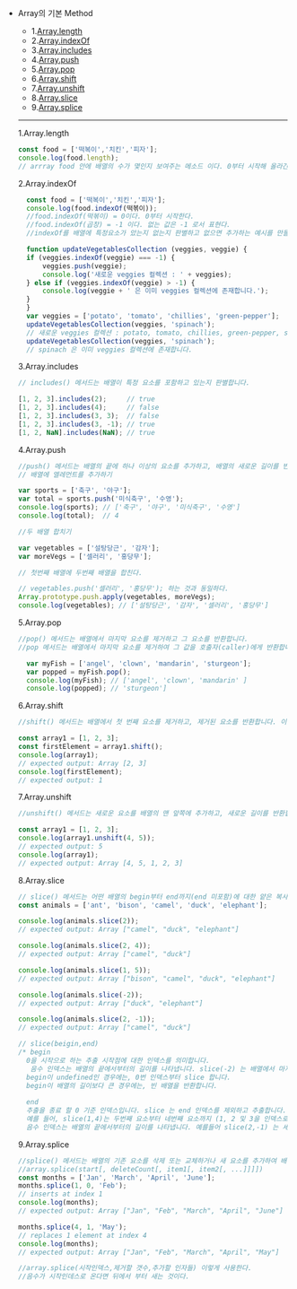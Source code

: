 
+ Array의 기본 Method
  + 1.[Array.length](1.Array.length)
  + 2.[Array.indexOf](2.Array.indexOf)
  + 3.[Array.includes](3.Array.includes)
  + 4.[Array.push](4.Arry.push)
  + 5.[Array.pop](5.Array.pop)
  + 6.[Array.shift](6.Array.shift)
  + 7.[Array.unshift](7.Array.unshift)
  + 8.[Array.slice](8.Array.slice)
  + 9.[Array.splice](9.Array.splice)
  ***
  
  1.Array.length
  
    ```javascript
    const food = ['떡복이','치킨','피자'];
    console.log(food.length);
    // arrray food 안에 배열의 수가 몇인지 보여주는 메소드 이다. 0부터 시작해 올라간다.
    ```
  
  2.Array.indexOf
  
  ```javascript
    const food = ['떡복이','치킨','피자'];
    console.log(food.indexOf(떡볶이));
    //food.indexOf(떡볶이) = 0이다. 0부터 시작한다.
    //food.indexOf(곱창) = -1 이다. 없는 값은 -1 로서 표현다.
    //indexOf를 배열에 특정요소가 았는지 없는지 판별하고 없으면 추가하는 예시를 만들어보자

    function updateVegetablesCollection (veggies, veggie) {
    if (veggies.indexOf(veggie) === -1) {
        veggies.push(veggie);
        console.log('새로운 veggies 컬렉션 : ' + veggies);
    } else if (veggies.indexOf(veggie) > -1) {
        console.log(veggie + ' 은 이미 veggies 컬렉션에 존재합니다.');
    }
    }
    var veggies = ['potato', 'tomato', 'chillies', 'green-pepper'];
    updateVegetablesCollection(veggies, 'spinach');
    // 새로운 veggies 컬렉션 : potato, tomato, chillies, green-pepper, spinach
    updateVegetablesCollection(veggies, 'spinach');
    // spinach 은 이미 veggies 컬렉션에 존재합니다.
    ```
  
  3.Array.includes
    
    ```javascript
   // includes() 메서드는 배열이 특정 요소를 포함하고 있는지 판별합니다.

    [1, 2, 3].includes(2);     // true
    [1, 2, 3].includes(4);     // false
    [1, 2, 3].includes(3, 3);  // false
    [1, 2, 3].includes(3, -1); // true
    [1, 2, NaN].includes(NaN); // true
    ```
  
  4.Array.push
    
    ```javascript
    //push() 메서드는 배열의 끝에 하나 이상의 요소를 추가하고, 배열의 새로운 길이를 반환합니다.
    // 배열에 엘레먼트를 추가하기

    var sports = ['축구', '야구'];
    var total = sports.push('미식축구', '수영');
    console.log(sports); // ['축구', '야구', '미식축구', '수영']
    console.log(total);  // 4
    
    //두 배열 합치기

    var vegetables = ['설탕당근', '감자'];
    var moreVegs = ['셀러리', '홍당무'];

    // 첫번째 배열에 두번째 배열을 합친다.

    // vegetables.push('셀러리', '홍당무'); 하는 것과 동일하다.
    Array.prototype.push.apply(vegetables, moreVegs);
    console.log(vegetables); // ['설탕당근', '감자', '셀러리', '홍당무']
    ```
  
  5.Array.pop
  
  ```javascript
  //pop() 메서드는 배열에서 마지막 요소를 제거하고 그 요소를 반환합니다.
  //pop 메서드는 배열에서 마지막 요소를 제거하여 그 값을 호출자(caller)에게 반환합니다.

    var myFish = ['angel', 'clown', 'mandarin', 'sturgeon'];
    var popped = myFish.pop();
    console.log(myFish); // ['angel', 'clown', 'mandarin' ]
    console.log(popped); // 'sturgeon']
    ```
  
  6.Array.shift
 
  ```javascript
  //shift() 메서드는 배열에서 첫 번째 요소를 제거하고, 제거된 요소를 반환합니다. 이 메서드는 배열의 길이를 변하게 합니다.

  const array1 = [1, 2, 3];
  const firstElement = array1.shift();
  console.log(array1);
  // expected output: Array [2, 3]
  console.log(firstElement);
  // expected output: 1
  ```
  
  7.Array.unshift
  
  ```javascript
  //unshift() 메서드는 새로운 요소를 배열의 맨 앞쪽에 추가하고, 새로운 길이를 반환합니다.

  const array1 = [1, 2, 3];
  console.log(array1.unshift(4, 5));
  // expected output: 5
  console.log(array1);
  // expected output: Array [4, 5, 1, 2, 3]
  ```

  8.Array.slice

  ```javascript
  // slice() 메서드는 어떤 배열의 begin부터 end까지(end 미포함)에 대한 얕은 복사본을 새로운 배열 객체로 반환합니다. **원본 배열은 바뀌지 않습니다**.
  const animals = ['ant', 'bison', 'camel', 'duck', 'elephant'];

  console.log(animals.slice(2));
  // expected output: Array ["camel", "duck", "elephant"]

  console.log(animals.slice(2, 4));
  // expected output: Array ["camel", "duck"]

  console.log(animals.slice(1, 5));
  // expected output: Array ["bison", "camel", "duck", "elephant"]

  console.log(animals.slice(-2));
  // expected output: Array ["duck", "elephant"]

  console.log(animals.slice(2, -1));
  // expected output: Array ["camel", "duck"]

  // slice(beigin,end)
  /* begin
    0을 시작으로 하는 추출 시작점에 대한 인덱스를 의미합니다.
     음수 인덱스는 배열의 끝에서부터의 길이를 나타냅니다. slice(-2) 는 배열에서 마지막 두 개의 엘리먼트를 추출합니다.
    begin이 undefined인 경우에는, 0번 인덱스부터 slice 합니다.
    begin이 배열의 길이보다 큰 경우에는, 빈 배열을 반환합니다.
    
    end
    추출을 종료 할 0 기준 인덱스입니다. slice 는 end 인덱스를 제외하고 추출합니다.
    예를 들어, slice(1,4)는 두번째 요소부터 네번째 요소까지 (1, 2 및 3을 인덱스로 하는 요소) 추출합니다.
    음수 인덱스는 배열의 끝에서부터의 길이를 나타냅니다. 예를들어 slice(2,-1) 는 세번째부터 끝에서 두번째 요소까지 추출합니다
    ```

  9.Array.splice 
  ```javascript
  //splice() 메서드는 배열의 기존 요소를 삭제 또는 교체하거나 새 요소를 추가하여 배열의 내용을 변경합니다.
  //array.splice(start[, deleteCount[, item1[, item2[, ...]]]])  
  const months = ['Jan', 'March', 'April', 'June'];
  months.splice(1, 0, 'Feb');
  // inserts at index 1
  console.log(months);
  // expected output: Array ["Jan", "Feb", "March", "April", "June"]

  months.splice(4, 1, 'May');
  // replaces 1 element at index 4
  console.log(months);
  // expected output: Array ["Jan", "Feb", "March", "April", "May"]

  //array.splice(시작인덱스,제거할 갯수,추가할 인자들) 이렇게 사용한다.
  //음수가 시작인데스로 온다면 뒤에서 부터 새는 것이다.

